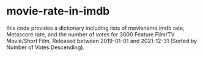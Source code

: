 # movie-rate-in-imdb
this code provides a dictionary including lists of moviename,imdb rate, Metascore rate, and the number of votes for 3000 Feature Film/TV Movie/Short Film, Released between 2019-01-01 and 2021-12-31 (Sorted by Number of Votes Descending).
